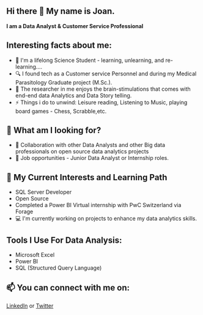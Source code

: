 ## Hi there 👋 My name is Joan.
**I am a Data Analyst & Customer Service Professional**
<!--
**Analyst-Joan/Analyst-Joan** is a ✨ _special_ ✨ repository because its `README.md` (this file) appears on your GitHub profile.
-->
## Interesting facts about me:
- 🔭 I'm a lifelong Science Student - learning, unlearning, and re-learning....
- 🔍 I found tech as a Customer service Personnel and during my Medical Parasitology Graduate project (M.Sc.).
- 🌱 The researcher in me enjoys the brain-stimulations that comes with end-end data Analytics and Data Story telling.
- ⚡ Things i do to unwind: Leisure reading, Listening to Music, playing board games - Chess, Scrabble,etc.

## 👀 What am I looking for?
- 👯 Collaboration with other Data Analysts and other Big data professionals on open source data analytics projects
- :briefcase: Job opportunities - Junior Data Analyst or Internship roles.

## 🧠 My Current Interests and Learning Path
- SQL Server Developer
- Open Source
- Completed a Power BI Virtual internship with PwC Switzerland via Forage
- :computer: I'm currently working on projects to enhance my data analytics skills.

## Tools I Use For Data Analysis:
- Microsoft Excel
- Power BI
- SQL (Structured Query Language)

## 📫 You can connect with me on: 
[LinkedIn](https://linkedin.com/in/chukwuemekajoanc/) or
[Twitter](https://twitter.com/Analyst_Joan)





